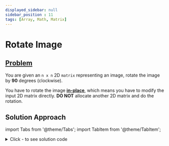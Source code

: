 ```yaml
---
displayed_sidebar: null
sidebar_position : 11
tags: [Array, Math, Matrix]
---
```


# Rotate Image

## [Problem](https://leetcode.com/problems/rotate-image/)

<p>You are given an <code>n x n</code> 2D <code>matrix</code> representing an image, rotate the image by <strong>90</strong> degrees (clockwise).</p>

<p>You have to rotate the image <a href="https://en.wikipedia.org/wiki/In-place_algorithm" target="_blank"><strong>in-place</strong></a>, which means you have to modify the input 2D matrix directly. <strong>DO NOT</strong> allocate another 2D matrix and do the rotation.</p>

## Solution Approach


import Tabs from '@theme/Tabs';
import TabItem from '@theme/TabItem';

<details><summary>Click - to see solution code</summary>

<Tabs>
<TabItem value="cpp" label="C++">

```cpp
class Solution {
   public:
    void rotate(vector<vector<int>>& matrix) {
        int n = matrix.size();
        for (int i = 0; i < n / 2; i++) {
            for (int j = 0; j < n - 2 * i - 1; j++) {
                swap(matrix[i][i + j], matrix[n - i - 1 - j][i]);
                swap(matrix[n - i - 1 - j][i],
                     matrix[n - i - 1][n - i - 1 - j]);
                swap(matrix[n - i - 1][n - i - 1 - j],
                     matrix[i + j][n - i - 1]);
            }
        }
    }
};

```
</TabItem>
</Tabs>

</details>
